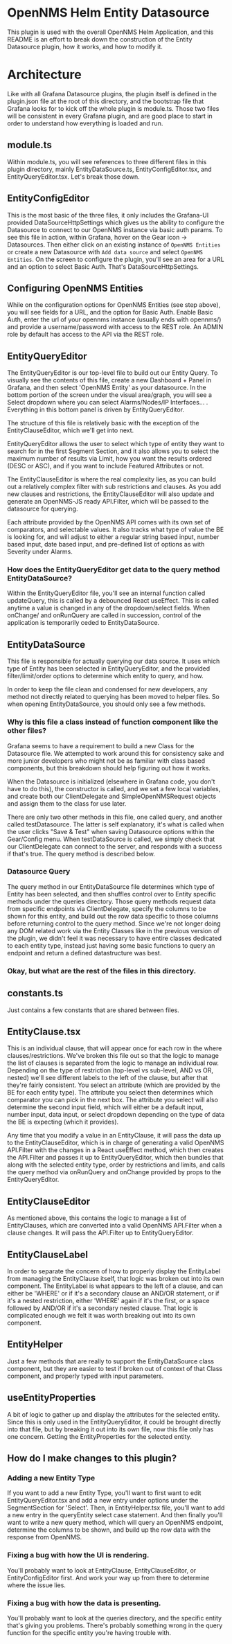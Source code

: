 # OpenNMS Helm Entity Datasource

This plugin is used with the overall OpenNMS Helm Application, and this README is an effort to break down the construction of the Entity Datasource plugin, 
how it works, and how to modify it.

# Architecture
Like with all Grafana Datasource plugins, the plugin itself is defined in the plugin.json file at the root of this directory, and the bootstrap
file that Grafana looks for to kick off the whole plugin is module.ts. Those two files will be consistent in every Grafana plugin, and are good place to start in order to understand how everything is loaded and run.

## module.ts
Within module.ts, you will see references to three different files in this plugin directory, mainly EntityDataSource.ts, EntityConfigEditor.tsx, and EntityQueryEditor.tsx. Let's break those down.

## EntityConfigEditor
This is the most basic of the three files, it only includes the Grafana-UI provided DataSourceHttpSettings which gives us the ability to configure the Datasource to connect to our OpenNMS instance via basic auth params. To see this file in action, within Grafana, hover on the Gear icon -> Datasources. Then either click on an existing instance of `OpenNMS Entities` or create a new Datasource with `Add data source` and select `OpenNMS Entities`. On the screen to configure the plugin, you'll see an area for a URL and an option to select Basic Auth. That's DataSourceHttpSettings.

## Configuring OpenNMS Entities
While on the configuration options for OpenNMS Entities (see step above), you will see fields for a URL, and the option for Basic Auth. Enable Basic Auth, enter the url of your opennms instance (usually ends with opennms/) and provide a username/password with access to the REST role. An ADMIN role by default has access to the API via the REST role.

## EntityQueryEditor
The EntityQueryEditor is our top-level file to build out our Entity Query. To visually see the contents of this file, create a new Dashboard + Panel in Grafana, and then select 'OpenNMS Entity' as your datasource. In the bottom portion of the screen under the visual area/graph, you will see a Select dropdown where you can select Alarms/Nodes/IP Interfaces... . Everything in this bottom panel is driven by EntityQueryEditor.

The structure of this file is relatively basic with the exception of the EntityClauseEditor, which we'll get into next.

EntityQueryEditor allows the user to select which type of entity they want to search for in the first Segment Section, and it also allows you to select the maximum number of results via Limit, how you want the results ordered (DESC or ASC), and if you want to include Featured Attributes or not.

The EntityClauseEditor is where the real complexity lies, as you can build out a relatively complex filter with sub restrictions and clauses. As you add new clauses and restrictions, the EntityClauseEditor will also update and generate an OpenNMS-JS ready API.Filter, which will be passed to the datasource for querying.

Each attribute provided by the OpenNMS API comes with its own set of comparators, and selectable values. It also tracks what type of value the BE is looking for, and will adjust to either a regular string based input, number based input, date based input, and pre-defined list of options as with Severity under Alarms.

### How does the EntityQueryEditor get data to the query method EntityDataSource?
Within the EntityQueryEditor file, you'll see an internal function called updateQuery, this is called by a debounced React useEffect. This is called anytime a value is changed in any of the dropdown/select fields. When onChange/ and onRunQuery are called in succession, control of the application is temporarily ceded to EntityDataSource.

## EntityDataSource
This file is responsible for actually querying our data source. It uses which type of Entity has been selected in EntityQueryEditor, and the provided filter/limit/order options to determine which entity to query, and how.

In order to keep the file clean and condensed for new developers, any method not directly related to querying has been moved to helper files. So when opening EntityDataSource, you should only see a few methods.

### Why is this file a class instead of function component like the other files?
Grafana seems to have a requirement to build a new Class for the Datasource file. We attempted to work around this for consistency sake and more junior developers who might not be as familiar with class based components, but this breakdown should help figuring out how it works.

When the Datasource is initialized (elsewhere in Grafana code, you don't have to do this), the constructor is called, and we set a few local variables, and create both our ClientDelegate and SimpleOpenNMSRequest objects and assign them to the class for use later.

There are only two other methods in this file, one called query, and another called testDatasource. The latter is self explanatory, it's what is called when the user clicks "Save & Test" when saving Datasource options within the Gear/Config menu. When testDataSource is called, we simply check that our ClientDelegate can connect to the server, and responds with a success if that's true. The query method is described below.

### Datasource Query
The query method in our EntityDataSource file determines which type of Entity has been selected, and then shuffles control over to Entity specific methods under the queries directory. Those query methods request data from specific endpoints via ClientDelegate, specify the columns to be shown for this entity, and build out the row data specific to those columns before returning control to the query method. Since we're not longer doing any DOM related work via the Entity Classes like in the previous version of the plugin, we didn't feel it was necessary to have entire classes dedicated to each entity type, instead just having some basic functions to query an endpoint and return a defined datastructure was best.


### Okay, but what are the rest of the files in this directory.

## constants.ts
Just contains a few constants that are shared between files.

## EntityClause.tsx
This is an individual clause, that will appear once for each row in the where clauses/restrictions. We've broken this file out so that the logic to manage the list of clauses is separated from the logic to manage an individual row. Depending on the type of restriction (top-level vs sub-level, AND vs OR, nested) we'll see different labels to the left of the clause, but after that they're fairly consistent. You select an attribute (which are provided by the BE for each entity type). The attribute you select then determines which comparator you can pick in the next box. The attribute you select will also determine the second input field, which will either be a default input, number input, data input, or select dropdown depending on the type of data the BE is expecting (which it provides).

Any time that you modify a value in an EntityClause, it will pass the data up to the EntityClauseEditor, which is in charge of generating a valid OpenNMS API.Filter with the changes in a React useEffect method, which then creates the API.Filter and passes it up to EntityQueryEditor, which then bundles that along with the selected entity type, order by restrictions and limits, and calls the query method via onRunQuery and onChange provided by props to the EntityQueryEditor.

## EntityClauseEditor
As mentioned above, this contains the logic to manage a list of EntityClauses, which are converted into a valid OpenNMS API.Filter when a clause changes. It will pass the API.Filter up to EntityQueryEditor.

## EntityClauseLabel
In order to separate the concern of how to properly display the EntityLabel from managing the EntityClause itself, that logic was broken out into its own component. The EntityLabel is what appears to the left of a clause, and can either be 'WHERE' or if it's a secondary clause an AND/OR statement, or if it's a nested restriction, either 'WHERE' again if it's the first, or a space followed by AND/OR if it's a secondary nested clause. That logic is complicated enough we felt it was worth breaking out into its own component.

## EntityHelper
Just a few methods that are really to support the EntityDataSource class component, but they are easier to test if broken out of context of that Class component, and properly typed with input parameters.

## useEntityProperties
A bit of logic to gather up and display the attributes for the selected entity. Since this is only used in the EntityQueryEditor, it could be brought directly into that file, but by breaking it out into its own file, now this file only has one concern. Getting the EntityProperties for the selected entity.

## How do I make changes to this plugin?

### Adding a new Entity Type
If you want to add a new Entity Type, you'll want to first want to edit EntityQueryEditor.tsx and add a new entry under options under the SegmentSection for 'Select'. Then, in EntityHelper.tsx file, you'll want to add a new entry in the queryEntity select case statement. And then finally you'll want to write a new query method, which will query an OpenNMS endpoint, determine the columns to be shown, and build up the row data with the response from OpenNMS.

### Fixing a bug with how the UI is rendering.
You'll probably want to look at EntityClause, EntityClauseEditor, or EntityConfigEditor first. And work your way up from there to determine where the issue lies.

### Fixing a bug with how the data is presenting.
You'll probably want to look at the queries directory, and the specific entity that's giving you problems. There's probably something wrong in the query function for the specific entity you're having trouble with.